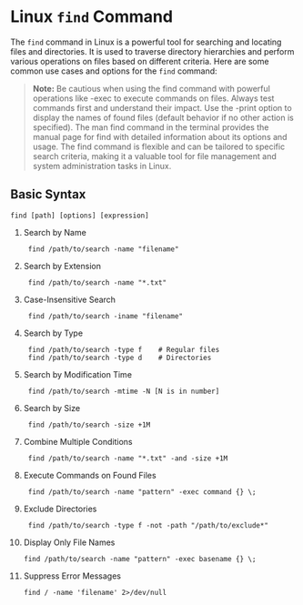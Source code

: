 # Linux `find` Command

The `find` command in Linux is a powerful tool for searching and locating files and directories. It is used to traverse directory hierarchies and perform various operations on files based on different criteria. Here are some common use cases and options for the `find` command:

> **Note:**
> Be cautious when using the find command with powerful operations like -exec to execute commands on files. Always test commands first and understand their impact.
Use the -print option to display the names of found files (default behavior if no other action is specified).
The man find command in the terminal provides the manual page for find with detailed information about its options and usage.
The find command is flexible and can be tailored to specific search criteria, making it a valuable tool for file management and system administration tasks in Linux.

## Basic Syntax

    find [path] [options] [expression]

1. Search by Name

        find /path/to/search -name "filename"

2. Search by Extension

        find /path/to/search -name "*.txt"

3. Case-Insensitive Search

        find /path/to/search -iname "filename"

4. Search by Type

        find /path/to/search -type f    # Regular files
        find /path/to/search -type d    # Directories

5. Search by Modification Time

        find /path/to/search -mtime -N [N is in number]

6. Search by Size

        find /path/to/search -size +1M

7. Combine Multiple Conditions

        find /path/to/search -name "*.txt" -and -size +1M

8. Execute Commands on Found Files

        find /path/to/search -name "pattern" -exec command {} \;

9. Exclude Directories

        find /path/to/search -type f -not -path "/path/to/exclude*"

10. Display Only File Names

        find /path/to/search -name "pattern" -exec basename {} \;

11. Suppress Error Messages

        find / -name 'filename' 2>/dev/null